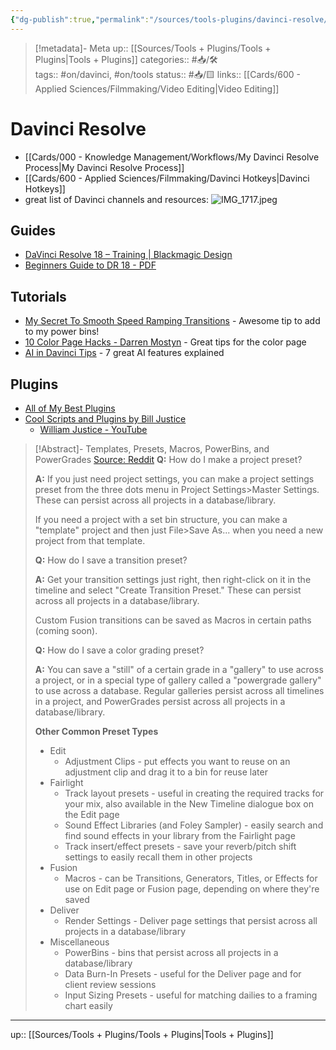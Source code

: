 ```yaml
---
{"dg-publish":true,"permalink":"/sources/tools-plugins/davinci-resolve/"}
---
```


> [!metadata]- Meta
> up:: [[Sources/Tools + Plugins/Tools + Plugins\|Tools + Plugins]]
> categories:: #📥/🛠  
> tags::  #on/davinci, #on/tools 
> status:: #📥/🟨
> links:: [[Cards/600 - Applied Sciences/Filmmaking/Video Editing\|Video Editing]]

# Davinci Resolve
- [[Cards/000 - Knowledge Management/Workflows/My Davinci Resolve Process\|My Davinci Resolve Process]]
- [[Cards/600 - Applied Sciences/Filmmaking/Davinci Hotkeys\|Davinci Hotkeys]]
- great list of Davinci channels and resources: ![IMG_1717.jpeg](/img/user/Extras/Attachments/IMG_1717.jpeg)

## Guides
- [DaVinci Resolve 18 – Training | Blackmagic Design](https://www.blackmagicdesign.com/products/davinciresolve/training#books)
- [Beginners Guide to DR 18 - PDF](https://documents.blackmagicdesign.com/UserManuals/DaVinci-Resolve-18-Beginners-Guide.pdf?_v=1678777210000)

## Tutorials
- [My Secret To Smooth Speed Ramping Transitions](https://www.youtube.com/watch?v=ley0hp5__tY) - Awesome tip to add to my power bins!
- [10 Color Page Hacks - Darren Mostyn](https://www.youtube.com/) - Great tips for the color page
- [AI in Davinci Tips](https://youtu.be/CK4Dv5acRY8?si=qWBc-XJpJ6Npdod9) - 7 great AI features explained

## Plugins
- [All of My Best Plugins](https://youtu.be/OEkkZhhdNOY)
- [Cool Scripts and Plugins by Bill Justice](https://billjustice.com/)
	- [William Justice - YouTube](https://www.youtube.com/@WilliamJusticeMedia/videos) 

> [!Abstract]- Templates, Presets, Macros, PowerBins, and PowerGrades
> [Source: Reddit](https://www.reddit.com/r/davinciresolve/comments/114c4cq/faq_friday_templates_presets_macros_powerbins_and/?utm_source=share&utm_medium=ios_app&utm_name=iossmf)
> **Q:** How do I make a project preset?
> 
> **A:** If you just need project settings, you can make a project settings preset from the three dots menu in Project Settings>Master Settings. These can persist across all projects in a database/library.
> 
> If you need a project with a set bin structure, you can make a "template" project and then just File>Save As... when you need a new project from that template.
> 
> **Q:** How do I save a transition preset?
> 
> **A:** Get your transition settings just right, then right-click on it in the timeline and select "Create Transition Preset." These can persist across all projects in a database/library.
> 
> Custom Fusion transitions can be saved as Macros in certain paths (coming soon).
> 
> **Q:** How do I save a color grading preset?
> 
> **A:** You can save a "still" of a certain grade in a "gallery" to use across a project, or in a special type of gallery called a "powergrade gallery" to use across a database. Regular galleries persist across all timelines in a project, and PowerGrades persist across all projects in a database/library.
> 
> **Other Common Preset Types**
> 
> * Edit
>    * Adjustment Clips - put effects you want to reuse on an adjustment clip and drag it to a bin for reuse later
> * Fairlight
>    * Track layout presets - useful in creating the required tracks for your mix, also available in the New Timeline dialogue box on the Edit page
>    * Sound Effect Libraries (and Foley Sampler) - easily search and find sound effects in your library from the Fairlight page
>    * Track insert/effect presets - save your reverb/pitch shift settings to easily recall them in other projects
> * Fusion
>    * Macros - can be Transitions, Generators, Titles, or Effects for use on Edit page or Fusion page, depending on where they're saved
> * Deliver
>    * Render Settings - Deliver page settings that persist across all projects in a database/library
> * Miscellaneous
>    * PowerBins - bins that persist across all projects in a database/library
>    * Data Burn-In Presets - useful for the Deliver page and for client review sessions
>    * Input Sizing Presets - useful for matching dailies to a framing chart easily

---
up:: [[Sources/Tools + Plugins/Tools + Plugins\|Tools + Plugins]]
